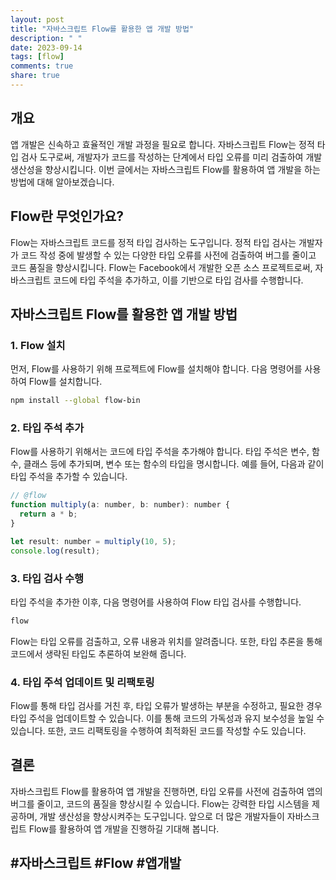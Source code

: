 ```yaml
---
layout: post
title: "자바스크립트 Flow를 활용한 앱 개발 방법"
description: " "
date: 2023-09-14
tags: [flow]
comments: true
share: true
---
```


## 개요
앱 개발은 신속하고 효율적인 개발 과정을 필요로 합니다. 자바스크립트 Flow는 정적 타입 검사 도구로써, 개발자가 코드를 작성하는 단계에서 타입 오류를 미리 검출하여 개발 생산성을 향상시킵니다. 이번 글에서는 자바스크립트 Flow를 활용하여 앱 개발을 하는 방법에 대해 알아보겠습니다.

## Flow란 무엇인가요?
Flow는 자바스크립트 코드를 정적 타입 검사하는 도구입니다. 정적 타입 검사는 개발자가 코드 작성 중에 발생할 수 있는 다양한 타입 오류를 사전에 검출하여 버그를 줄이고 코드 품질을 향상시킵니다. Flow는 Facebook에서 개발한 오픈 소스 프로젝트로써, 자바스크립트 코드에 타입 주석을 추가하고, 이를 기반으로 타입 검사를 수행합니다.

## 자바스크립트 Flow를 활용한 앱 개발 방법

### 1. Flow 설치
먼저, Flow를 사용하기 위해 프로젝트에 Flow를 설치해야 합니다. 다음 명령어를 사용하여 Flow를 설치합니다.

```bash
npm install --global flow-bin
```

### 2. 타입 주석 추가
Flow를 사용하기 위해서는 코드에 타입 주석을 추가해야 합니다. 타입 주석은 변수, 함수, 클래스 등에 추가되며, 변수 또는 함수의 타입을 명시합니다. 예를 들어, 다음과 같이 타입 주석을 추가할 수 있습니다.

```javascript
// @flow
function multiply(a: number, b: number): number {
  return a * b;
}

let result: number = multiply(10, 5);
console.log(result);
```

### 3. 타입 검사 수행
타입 주석을 추가한 이후, 다음 명령어를 사용하여 Flow 타입 검사를 수행합니다.

```bash
flow
```

Flow는 타입 오류를 검출하고, 오류 내용과 위치를 알려줍니다. 또한, 타입 추론을 통해 코드에서 생략된 타입도 추론하여 보완해 줍니다.

### 4. 타입 주석 업데이트 및 리팩토링
Flow를 통해 타입 검사를 거친 후, 타입 오류가 발생하는 부분을 수정하고, 필요한 경우 타입 주석을 업데이트할 수 있습니다. 이를 통해 코드의 가독성과 유지 보수성을 높일 수 있습니다. 또한, 코드 리팩토링을 수행하여 최적화된 코드를 작성할 수도 있습니다.

## 결론
자바스크립트 Flow를 활용하여 앱 개발을 진행하면, 타입 오류를 사전에 검출하여 앱의 버그를 줄이고, 코드의 품질을 향상시킬 수 있습니다. Flow는 강력한 타입 시스템을 제공하며, 개발 생산성을 향상시켜주는 도구입니다. 앞으로 더 많은 개발자들이 자바스크립트 Flow를 활용하여 앱 개발을 진행하길 기대해 봅니다.

## #자바스크립트 #Flow #앱개발